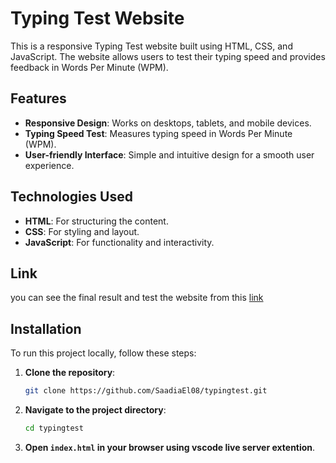 # Typing Test Website

This is a responsive Typing Test website built using HTML, CSS, and JavaScript. The website allows users to test their typing speed and provides feedback in Words Per Minute (WPM).

## Features

- **Responsive Design**: Works on desktops, tablets, and mobile devices.
- **Typing Speed Test**: Measures typing speed in Words Per Minute (WPM).
- **User-friendly Interface**: Simple and intuitive design for a smooth user experience.

## Technologies Used

- **HTML**: For structuring the content.
- **CSS**: For styling and layout.
- **JavaScript**: For functionality and interactivity.

## Link
you can see the final result and test the website from this [link](https://saadiael08.github.io/typingtest/)

## Installation

To run this project locally, follow these steps:

1. **Clone the repository**:
   ```bash
   git clone https://github.com/SaadiaEl08/typingtest.git
   ```
2. **Navigate to the project directory**:
   ```bash
   cd typingtest
   ```
3. **Open `index.html` in your browser using vscode live server extention**.
